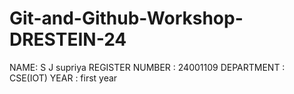 # Git-and-Github-Workshop-DRESTEIN-24
NAME:  S J supriya
REGISTER NUMBER : 24001109 
DEPARTMENT :  CSE(IOT)
YEAR : first year 
